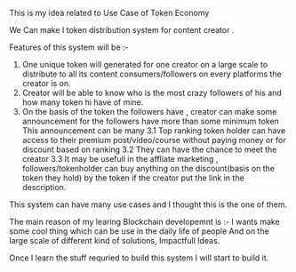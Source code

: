 This is my idea related to Use Case of  Token Economy

We  Can make I token distribution system for content creator . 

Features of this system will be :-
1.    One unique token will generated for one creator on a large scale to distribute to all its content
      consumers/followers on every platforms  the creator is on.
2.    Creator will be able to know who is the most crazy followers of his and how many token hi have of mine.
3.    On the basis of the token the followers have , creator can make some announcement for the followers have more than some minimum token
       This announcement can be many
      3.1  Top ranking token holder can have access to their premium post/video/course  without paying money or for discount based on ranking
      3.2   They can have the chance to meet the creator
      3.3   It may be usefull in the affliate marketing , followers/tokenholder  can buy anything on the discount(basis on the token they hold)
            by the token if the creator put the link in the description.

 This system can have many use cases and I thought this is the one of them.

 The main reason of my learing Blockchain developemnt is :- I wants make some cool thing which can be use in the daily life of people 
 And on  the large scale of different kind of solutions, Impactfull Ideas.


 Once I learn the stuff requried to build this system I will start to build it.
